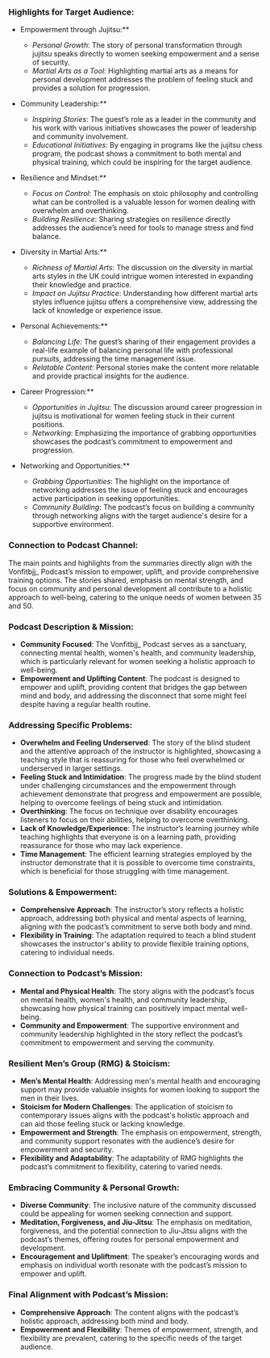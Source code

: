 ### Highlights for Target Audience:

* Empowerment through Jujitsu:**
   - *Personal Growth*: The story of personal transformation through jujitsu speaks directly to women seeking empowerment and a sense of security.
   - *Martial Arts as a Tool*: Highlighting martial arts as a means for personal development addresses the problem of feeling stuck and provides a solution for progression.

* Community Leadership:**
   - *Inspiring Stories*: The guest’s role as a leader in the community and his work with various initiatives showcases the power of leadership and community involvement.
   - *Educational Initiatives*: By engaging in programs like the jujitsu chess program, the podcast shows a commitment to both mental and physical training, which could be inspiring for the target audience.

* Resilience and Mindset:**
   - *Focus on Control*: The emphasis on stoic philosophy and controlling what can be controlled is a valuable lesson for women dealing with overwhelm and overthinking.
   - *Building Resilience*: Sharing strategies on resilience directly addresses the audience’s need for tools to manage stress and find balance.

* Diversity in Martial Arts:**
   - *Richness of Martial Arts*: The discussion on the diversity in martial arts styles in the UK could intrigue women interested in expanding their knowledge and practice.
   - *Impact on Jujitsu Practice*: Understanding how different martial arts styles influence jujitsu offers a comprehensive view, addressing the lack of knowledge or experience issue.

* Personal Achievements:**
   - *Balancing Life*: The guest’s sharing of their engagement provides a real-life example of balancing personal life with professional pursuits, addressing the time management issue.
   - *Relatable Content*: Personal stories make the content more relatable and provide practical insights for the audience.

* Career Progression:**
   - *Opportunities in Jujitsu*: The discussion around career progression in jujitsu is motivational for women feeling stuck in their current positions.
   - *Networking*: Emphasizing the importance of grabbing opportunities showcases the podcast’s commitment to empowerment and progression.

* Networking and Opportunities:**
   - *Grabbing Opportunities*: The highlight on the importance of networking addresses the issue of feeling stuck and encourages active participation in seeking opportunities.
   - *Community Building*: The podcast’s focus on building a community through networking aligns with the target audience's desire for a supportive environment.

### Connection to Podcast Channel:

The main points and highlights from the summaries directly align with the Vonfitbjj_ Podcast’s mission to empower, uplift, and provide comprehensive training options. The stories shared, emphasis on mental strength, and focus on community and personal development all contribute to a holistic approach to well-being, catering to the unique needs of women between 35 and 50.

### Podcast Description & Mission:
- **Community Focused**: The Vonfitbjj_ Podcast serves as a sanctuary, connecting mental health, women's health, and community leadership, which is particularly relevant for women seeking a holistic approach to well-being.
- **Empowerment and Uplifting Content**: The podcast is designed to empower and uplift, providing content that bridges the gap between mind and body, and addressing the disconnect that some might feel despite having a regular health routine.

### Addressing Specific Problems:
- **Overwhelm and Feeling Underserved**: The story of the blind student and the attentive approach of the instructor is highlighted, showcasing a teaching style that is reassuring for those who feel overwhelmed or underserved in larger settings.
- **Feeling Stuck and Intimidation**: The progress made by the blind student under challenging circumstances and the empowerment through achievement demonstrate that progress and empowerment are possible, helping to overcome feelings of being stuck and intimidation.
- **Overthinking**: The focus on technique over disability encourages listeners to focus on their abilities, helping to overcome overthinking.
- **Lack of Knowledge/Experience**: The instructor’s learning journey while teaching highlights that everyone is on a learning path, providing reassurance for those who may lack experience.
- **Time Management**: The efficient learning strategies employed by the instructor demonstrate that it is possible to overcome time constraints, which is beneficial for those struggling with time management.

### Solutions & Empowerment:
- **Comprehensive Approach**: The instructor’s story reflects a holistic approach, addressing both physical and mental aspects of learning, aligning with the podcast’s commitment to serve both body and mind.
- **Flexibility in Training**: The adaptation required to teach a blind student showcases the instructor's ability to provide flexible training options, catering to individual needs.

### Connection to Podcast’s Mission:
- **Mental and Physical Health**: The story aligns with the podcast’s focus on mental health, women's health, and community leadership, showcasing how physical training can positively impact mental well-being.
- **Community and Empowerment**: The supportive environment and community leadership highlighted in the story reflect the podcast’s commitment to empowerment and serving the community.

### Resilient Men’s Group (RMG) & Stoicism:
- **Men’s Mental Health**: Addressing men's mental health and encouraging support may provide valuable insights for women looking to support the men in their lives.
- **Stoicism for Modern Challenges**: The application of stoicism to contemporary issues aligns with the podcast's holistic approach and can aid those feeling stuck or lacking knowledge.
- **Empowerment and Strength**: The emphasis on empowerment, strength, and community support resonates with the audience’s desire for empowerment and security.
- **Flexibility and Adaptability**: The adaptability of RMG highlights the podcast’s commitment to flexibility, catering to varied needs.

### Embracing Community & Personal Growth:
- **Diverse Community**: The inclusive nature of the community discussed could be appealing for women seeking connection and support.
- **Meditation, Forgiveness, and Jiu-Jitsu**: The emphasis on meditation, forgiveness, and the potential connection to Jiu-Jitsu aligns with the podcast’s themes, offering routes for personal empowerment and development.
- **Encouragement and Upliftment**: The speaker’s encouraging words and emphasis on individual worth resonate with the podcast’s mission to empower and uplift.

### Final Alignment with Podcast’s Mission:
- **Comprehensive Approach**: The content aligns with the podcast’s holistic approach, addressing both mind and body.
- **Empowerment and Flexibility**: Themes of empowerment, strength, and flexibility are prevalent, catering to the specific needs of the target audience.